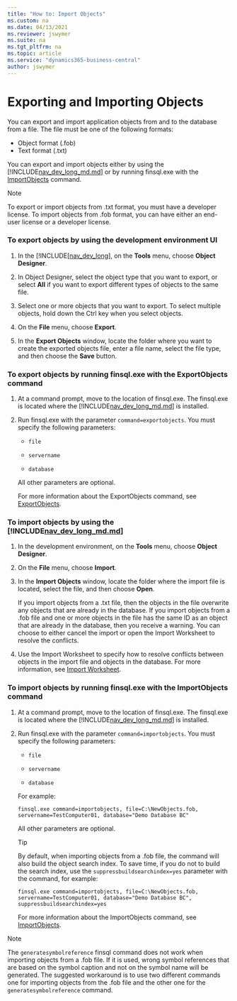 ```yaml
---
title: "How to: Import Objects"
ms.custom: na
ms.date: 04/13/2021
ms.reviewer: jswymer
ms.suite: na
ms.tgt_pltfrm: na
ms.topic: article
ms.service: "dynamics365-business-central"
author: jswymer
---
```

# Exporting and Importing Objects

You can export and import application objects from and to the database from a file. The file must be one of the following formats:  

- Object format \(.fob\)  
- Text format \(.txt\)  

You can export and import objects either by using the [!INCLUDE[nav_dev_long_md.md](../developer/includes/nav_dev_long_md.md)] or by running finsql.exe with the [ImportObjects](/dynamics-nav/importobjects) command.  

> [!NOTE]  
> To export or import objects from .txt format, you must have a developer license. To import objects from .fob format, you can have either an end-user license or a developer license.  

### <a name="ExportObjectsDevEnv"></a>To export objects by using the development environment UI  

1.  In the [!INCLUDE[[nav_dev_long](../developer/includes/nav_dev_long_md.md)], on the **Tools** menu, choose **Object Designer**.  

2.  In Object Designer, select the object type that you want to export, or select **All** if you want to export different types of objects to the same file.  

3.  Select one or more objects that you want to export. To select multiple objects, hold down the Ctrl key when you select objects.  

4.  On the **File** menu, choose **Export**.  

5.  In the **Export Objects** window, locate the folder where you want to create the exported objects file, enter a file name, select the file type, and then choose the **Save** button.  

### <a name="ExportObjectsFinSQL"></a>To export objects by running finsql.exe with the ExportObjects command  

1.  At a command prompt, move to the location of finsql.exe. The finsql.exe is located where the [!INCLUDE[nav_dev_long_md.md](../developer/includes/nav_dev_long_md.md)] is installed.  

2.  Run finsql.exe with the parameter `command=exportobjects`. You must specify the following parameters:  

    -   `file`  

    -   `servername`  

    -   `database`  

     All other parameters are optional.  

     For more information about the ExportObjects command, see [ExportObjects](/dynamics-nav/ExportObjects).  


### <a name="ImportObjectsDevEnv"></a>To import objects by using the [!INCLUDE[nav_dev_long_md.md](../developer/includes/nav_dev_long_md.md)]  

1.  In the development environment, on the **Tools** menu, choose **Object Designer**.  

2.  On the **File** menu, choose **Import**.  

3.  In the **Import Objects** window, locate the folder where the import file is located, select the file, and then choose **Open**.  

     If you import objects from a .txt file, then the objects in the file overwrite any objects that are already in the database. If you import objects from a .fob file and one or more objects in the file has the same ID as an object that are already in the database, then you receive a warning. You can choose to either cancel the import or open the Import Worksheet to resolve the conflicts.  

4.  Use the Import Worksheet to specify how to resolve conflicts between objects in the import file and objects in the database. For more information, see [Import Worksheet](../cside/cside-import-worksheet.md).  

### <a name="ImportObjectsFinSQL"></a>To import objects by running finsql.exe with the ImportObjects command  

1.  At a command prompt, move to the location of finsql.exe. The finsql.exe is located where the [!INCLUDE[nav_dev_long_md.md](../developer/includes/nav_dev_long_md.md)] is installed.  

2.  Run finsql.exe with the parameter `command=importobjects`. You must specify the following parameters:  

    -   `file`  

    -   `servername`  

    -   `database` 

    For example: 

	```    
    finsql.exe command=importobjects, file=C:\NewObjects.fob, servername=TestComputer01, database="Demo Database BC"
	```  
    
    All other parameters are optional.

    > [!TIP]  
    > By default, when importing objects from a .fob file, the command will also build the object search index. To save time, if you do not to build the search index, use the `suppressbuildsearchindex=yes` parameter with the command, for example:
    >
    > `finsql.exe command=importobjects, file=C:\NewObjects.fob, servername=TestComputer01, database="Demo Database BC", suppressbuildsearchindex=yes`
    
    For more information about the ImportObjects command, see [ImportObjects](cside-command-prompt.md#ImportObjects).  

> [!NOTE]  
> The `generatesymbolreference` finsql command does not work when importing objects from a .fob file. If it is used, wrong symbol references that are based on the symbol caption and not on the symbol name will be generated. The suggested workaround is to use two different commands one for importing objects from the .fob file and the other one for the `generatesymbolreference` command.
